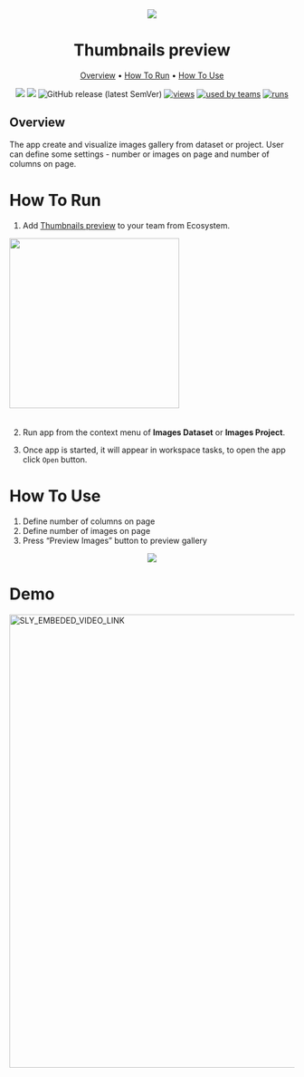 <div align="center" markdown>
<img src="https://i.imgur.com/jjtOwR3.png"/>


# Thumbnails preview

<p align="center">
  <a href="#Overview">Overview</a> •
  <a href="#How-To-Run">How To Run</a> •
  <a href="#How-To-Use">How To Use</a> 
</p>


[![](https://img.shields.io/badge/supervisely-ecosystem-brightgreen)](https://ecosystem.supervise.ly/apps/thumbnails-preview)
[![](https://img.shields.io/badge/slack-chat-green.svg?logo=slack)](https://supervise.ly/slack)
![GitHub release (latest SemVer)](https://img.shields.io/github/v/release/supervisely-ecosystem/thumbnails-preview)
[![views](https://app.supervise.ly/public/api/v3/ecosystem.counters?repo=supervisely-ecosystem/thumbnails-preview&counter=views&label=views)](https://supervise.ly)
[![used by teams](https://app.supervise.ly/public/api/v3/ecosystem.counters?repo=supervisely-ecosystem/thumbnails-preview&counter=downloads&label=used%20by%20teams)](https://supervise.ly)
[![runs](https://app.supervise.ly/public/api/v3/ecosystem.counters?repo=supervisely-ecosystem/thumbnails-preview&counter=runs&label=runs&123)](https://supervise.ly)

</div>

## Overview

The app create and visualize images gallery from dataset or project. User can define some settings - number or images on page and number of columns on page. 

# How To Run 

1. Add [Thumbnails preview](https://ecosystem.supervise.ly/apps/thumbnails-preview) to your team from Ecosystem.

<img data-key="sly-module-link" data-module-slug="supervisely-ecosystem/crop-objects-on-image" src="https://i.imgur.com/mu8ouve.png" width="300px" style='padding-bottom: 20px'/>  

2. Run app from the context menu of **Images Dataset** or **Images Project**.

3. Once app is started, it will appear in workspace tasks, to open the app click `Open` button.



# How To Use

1. Define number of columns on page
2. Define number of images on page
3. Press “Preview Images” button to preview gallery

<div align="center" markdown>
<img src="https://i.imgur.com/crQ2uT2.png"/>
</div>


# Demo

<a data-key="sly-embeded-video-link" href="https://youtu.be/VeANefh_Gfg" data-video-code="VeANefh_Gfg"> <img src="https://i.imgur.com/ztTRL06.png" alt="SLY_EMBEDED_VIDEO_LINK"  width="800"> </a>  
